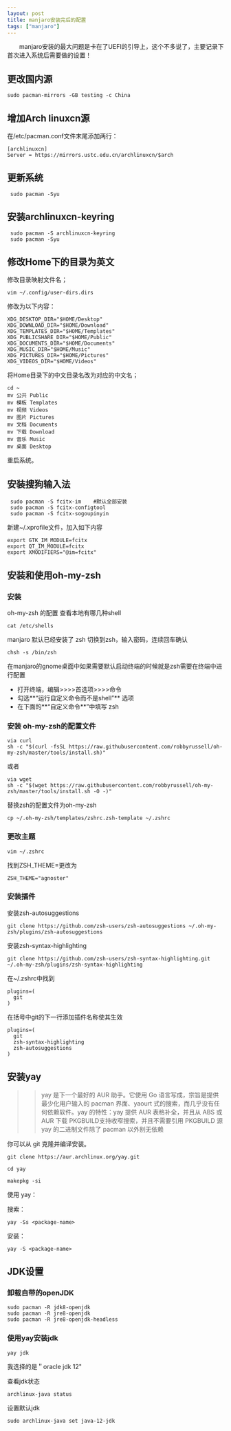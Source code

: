 ```yaml
---
layout: post
title: manjaro安装完后的配置
tags: ["manjaro"]
---
```


　　manjaro安装的最大问题是卡在了UEFI的引导上，这个不多说了，主要记录下首次进入系统后需要做的设置！

## 更改国内源



~~~
sudo pacman-mirrors -GB testing -c China
~~~



## 增加Arch linuxcn源

在/etc/pacman.conf文件末尾添加两行：
~~~
[archlinuxcn]
Server = https://mirrors.ustc.edu.cn/archlinuxcn/$arch
~~~



## 更新系统

~~~
 sudo pacman -Syu
~~~

## 安装archlinuxcn-keyring

~~~
 sudo pacman -S archlinuxcn-keyring
 sudo pacman -Syu

~~~

## 修改Home下的目录为英文

修改目录映射文件名；

~~~
vim ~/.config/user-dirs.dirs
~~~

修改为以下内容：

~~~
XDG_DESKTOP_DIR="$HOME/Desktop"
XDG_DOWNLOAD_DIR="$HOME/Download"
XDG_TEMPLATES_DIR="$HOME/Templates"
XDG_PUBLICSHARE_DIR="$HOME/Public"
XDG_DOCUMENTS_DIR="$HOME/Documents"
XDG_MUSIC_DIR="$HOME/Music"
XDG_PICTURES_DIR="$HOME/Pictures"
XDG_VIDEOS_DIR="$HOME/Videos"
~~~

将Home目录下的中文目录名改为对应的中文名；

~~~
cd ~
mv 公共 Public
mv 模板 Templates
mv 视频 Videos
mv 图片 Pictures
mv 文档 Documents
mv 下载 Download
mv 音乐 Music
mv 桌面 Desktop
~~~

重启系统。

## 安装搜狗输入法

~~~
 sudo pacman -S fcitx-im    #默认全部安装
 sudo pacman -S fcitx-configtool
 sudo pacman -S fcitx-sogoupinyin
~~~
新建~/.xprofile文件，加入如下内容

~~~
export GTK_IM_MODULE=fcitx
export QT_IM_MODULE=fcitx
export XMODIFIERS="@im=fcitx"
~~~

## 安装和使用oh-my-zsh
### 安装

oh-my-zsh 的配置
查看本地有哪几种shell

~~~
cat /etc/shells
~~~

manjaro 默认已经安装了 zsh
切换到zsh，输入密码，连续回车确认

~~~
chsh -s /bin/zsh
~~~

在manjaro的gnome桌面中如果需要默认启动终端的时候就是zsh需要在终端中进行配置

- 打开终端，编辑>>>>首选项>>>>命令
- 勾选**“运行自定义命令而不是shell”** 选项
- 在下面的**“自定义命令**”中填写  zsh

### 安装 oh-my-zsh的配置文件

~~~
via curl
sh -c "$(curl -fsSL https://raw.githubusercontent.com/robbyrussell/oh-my-zsh/master/tools/install.sh)"
~~~

或者 

~~~
via wget
sh -c "$(wget https://raw.githubusercontent.com/robbyrussell/oh-my-zsh/master/tools/install.sh -O -)"
~~~

替换zsh的配置文件为oh-my-zsh

~~~
cp ~/.oh-my-zsh/templates/zshrc.zsh-template ~/.zshrc
~~~

### 更改主题

~~~
vim ~/.zshrc
~~~

找到ZSH_THEME=更改为

~~~
ZSH_THEME="agnoster"
~~~

### 安装插件

安装zsh-autosuggestions

~~~
git clone https://github.com/zsh-users/zsh-autosuggestions ~/.oh-my-zsh/plugins/zsh-autosuggestions
~~~

安装zsh-syntax-highlighting

~~~
git clone https://github.com/zsh-users/zsh-syntax-highlighting.git ~/.oh-my-zsh/plugins/zsh-syntax-highlighting
~~~

在~/.zshrc中找到

~~~
plugins=(
  git
)
~~~

在括号中git的下一行添加插件名称使其生效

~~~
plugins=(
  git
  zsh-syntax-highlighting
  zsh-autosuggestions
)
~~~

## 安装yay

>> yay 是下一个最好的 AUR 助手。它使用 Go 语言写成，宗旨是提供最少化用户输入的 pacman 界面、yaourt 式的搜索，而几乎没有任何依赖软件。yay 的特性：yay 提供 AUR 表格补全，并且从 ABS 或 AUR 下载 PKGBUILD支持收窄搜索，并且不需要引用 PKGBUILD 源yay 的二进制文件除了 pacman 以外别无依赖

你可以从 git 克隆并编译安装。
~~~
git clone https://aur.archlinux.org/yay.git

cd yay

makepkg -si
~~~

使用 yay：

搜索：

~~~
yay -Ss <package-name>
~~~
安装：
~~~
yay -S <package-name>
~~~

## JDK设置

### 卸载自带的openJDK
~~~
sudo pacman -R jdk8-openjdk
sudo pacman -R jre8-openjdk
sudo pacman -R jre8-openjdk-headless
~~~

### 使用yay安装jdk

~~~
yay jdk
~~~
我选择的是＂oracle jdk 12"

查看jdk状态
~~~
archlinux-java status
~~~


设置默认jdk
~~~
sudo archlinux-java set java-12-jdk
~~~

